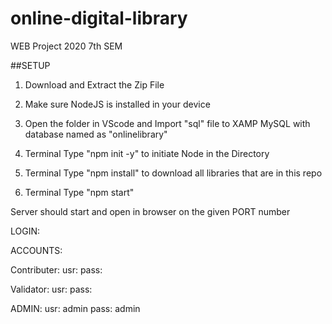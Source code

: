 # online-digital-library
WEB Project 2020 7th SEM


##SETUP

1. Download and Extract the Zip File

2. Make sure NodeJS is installed in your device

3. Open the folder in VScode and Import "sql" file to XAMP MySQL with database named as "onlinelibrary"

4. Terminal Type "npm init -y" to initiate Node in the Directory

5. Terminal Type "npm install" to download all libraries that are in this repo

6. Terminal Type "npm start"

Server should start and open in browser on the given PORT number

LOGIN:

ACCOUNTS:

Contributer:
usr: 
pass: 

Validator:
usr: 
pass: 

ADMIN:
usr: admin
pass: admin
